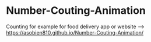 # Number-Couting-Animation

Counting for example for food delivery app or website --> https://asobien810.github.io/Number-Couting-Animation/
